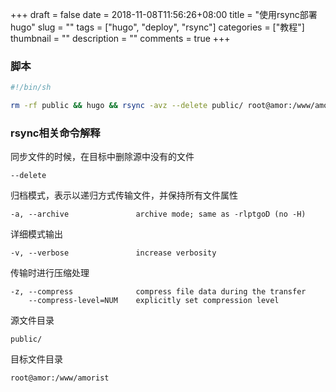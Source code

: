 +++ 
draft = false
date = 2018-11-08T11:56:26+08:00
title = "使用rsync部署hugo"
slug = "" 
tags = ["hugo", "deploy", "rsync"]
categories = ["教程"]
thumbnail = "<no value>"
description = ""
comments = true 
+++

### 脚本

```bash
#!/bin/sh

rm -rf public && hugo && rsync -avz --delete public/ root@amor:/www/amorist
```

### rsync相关命令解释


同步文件的时候，在目标中删除源中没有的文件
```
--delete
```

归档模式，表示以递归方式传输文件，并保持所有文件属性
```
-a, --archive               archive mode; same as -rlptgoD (no -H) 
```

详细模式输出
```
-v, --verbose               increase verbosity
```

传输时进行压缩处理 
```
-z, --compress              compress file data during the transfer
    --compress-level=NUM    explicitly set compression level
```

源文件目录
```
public/
```

目标文件目录
```
root@amor:/www/amorist
```

